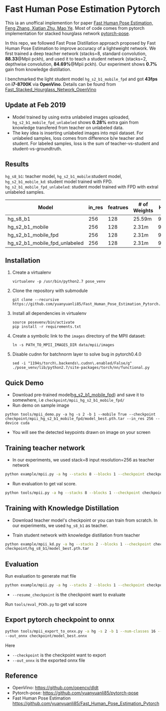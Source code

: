 # Fast Human Pose Estimation Pytorch

This ia an unoffical implemention for paper [Fast Human Pose Estimation, Feng Zhang, Xiatian Zhu, Mao Ye](https://arxiv.org/abs/1811.05419). 
Most of code comes from pytorch implementation for stacked hourglass network [pytorch-pose](https://github.com/bearpaw/pytorch-pose).  

In this repo, we followed Fast Pose Distillation approach proposed by Fast Human Pose Estimation to improve accuracy of a lightweight network. We first trained a deep 
teacher network (stacks=8, standard convolution, **88.33**@Mpii pckh), and used it to teach a student network (stacks=2, depthwise convolution, **84.69%**@Mpii pckh).
Our experiment shows **0.7%** gain from knowledge distillation.  

I benchmarked the light student model `hg_s2_b1_mobile_fpd` and got **43fps** on **i7-8700K** via **OpenVino**. Details can be found from [Fast_Stacked_Hourglass_Network_OpenVino](https://github.com/yuanyuanli85/Fast_Stacked_Hourglass_Network_OpenVino)

## Update at Feb 2019
* Model trained by using extra unlabeled images uploaded, `hg_s2_b1_mobile_fpd_unlabeled`  shows **0.28%** extra gain from knowledge transfered from teacher on unlabeled data. 
* The key idea is inserting unlabeled images into mpii dataset. For unlabeled samples, loss comes from difference b/w teacher and student. For labeled samples, loss is the sum of teacher-vs-student and student-vs-groundtruth.

## Results 
`hg_s8_b1`: teacher model, `hg_s2_b1_mobile`:student model, `hg_s2_b1_mobile_kd`: student model trained with FPD. `hg_s2_b1_mobile_fpd_unlabeled`: student model trained with FPD with extral unlabeled samples.


| Model|in_res |featrues| # of Weights |Head|Shoulder|	Elbow|	Wrist|	Hip	|Knee|	Ankle|	Mean|Link|
| --- |---| ----|----------- | ----| ----| ---| ---| ---| ---| ---| ---|----|
| hg_s8_b1|256|128|25.59m| 96.59| 95.35| 89.38| 84.15| 88.70| 83.98 |79.59| 88.33|[GoogleDrive](https://drive.google.com/open?id=1yzR8UwhklJTMMJEtjK10oyYG1tVRtkqi)
| hg_s2_b1_mobile|256|128|2.31m|95.80|  93.61| 85.50| 79.63| 86.13| 77.82| 73.62|  84.69|[GoogleDrive](https://drive.google.com/open?id=1FxTRhiw6_dS8X1jBBUw_bxHX6RoBJaJO)
| hg_s2_b1_mobile_fpd|256|128|2.31m| 95.67|94.07| 86.31| 79.68| 86.00| 79.67|75.51| 85.41|[GoogleDrive](https://drive.google.com/open?id=1zFoecNCc7alND8ODh8lg3UeRaB6_gY_V)
| hg_s2_b1_mobile_fpd_unlabeled|256|128|2.31m| 95.94|94.11| 87.18| 80.69| 87.03| 79.17|74.82| 85.69|[GoogleDrive](https://drive.google.com/open?id=1mSFD2cn8fMb1YQJPOjfU-RLVnYO1LoAl)



## Installation
1. Create a virtualenv
   ```
   virtualenv -p /usr/bin/python2.7 pose_venv
   ```
2. Clone the repository with submodule
    ```
    git clone --recursive https://github.com/yuanyuanli85/Fast_Human_Pose_Estimation_Pytorch.git
    ```
3. Install all dependencies in virtualenv

    ```
    source posevenv/bin/activate
    pip install -r requirements.txt
    ```
4. Create a symbolic link to the `images` directory of the MPII dataset:
   ```
   ln -s PATH_TO_MPII_IMAGES_DIR data/mpii/images
   ```

5. Disable cudnn for batchnorm layer to solve bug in pytorch0.4.0
    ```
    sed -i "1194s/torch\.backends\.cudnn\.enabled/False/g" ./pose_venv/lib/python2.7/site-packages/torch/nn/functional.py
    ```

## Quick Demo
* Download pre-trained model[hg_s2_b1_mobile_fpd](https://drive.google.com/open?id=1zFoecNCc7alND8ODh8lg3UeRaB6_gY_V)) and save it to somewhere, i.e `checkpoint/mpii_hg_s2_b1_mobile_fpd/`
* Run demo on sample image
```buildoutcfg
python tools/mpii_demo.py -a hg -s 2 -b 1 --mobile True --checkpoint checkpoint/mpii_hg_s2_b1_mobile_fpd/model_best.pth.tar --in_res 256 --device cuda 
```     
* You will see the detected keypoints drawn on image on your screen
    
## Training teacher network 
* In our experiments, we used stack=8 input resolution=256 as teacher network 
```sh
python example/mpii.py -a hg --stacks 8 --blocks 1 --checkpoint checkpoint/hg_s8_b1/ 
```
* Run evaluation to get val score.
```sh
python tools/mpii.py -a hg --stacks 8 --blocks 1 --checkpoint checkpoint/hg_s8_b1/preds_best.mat 
```

## Training with Knowledge Distillation 

* Download teacher model's checkpoint or you can train from scratch. In our experiments, we used `hg_s8_b1` as teacher.  

* Train student network with knowledge distillation from teacher 
```sh
python example/mpii_kd.py -a hg --stacks 2 --blocks 1 --checkpoint checkpoint/hg_s2_b1_mobile/ mobile=True --teacher_stack 8 --teacher_checkpoint 
checkpoint/hg_s8_b1/model_best.pth.tar  
```

## Evaluation

Run evaluation to generate mat file
```sh
python example/mpii.py -a hg --stacks 2 --blocks 1 --checkpoint checkpoint/hg_s2_b1/ --resume checkpoint/hg_s2_b1/model_best.pth.tar -e
```
* `--resume_checkpoint` is the checkpoint want to evaluate

Run `tools/eval_PCKh.py` to get val score 

## Export pytorch checkpoint to onnx 
```sh
python tools/mpii_export_to_onxx.py -a hg -s 2 -b 1 --num-classes 16 --mobile True --in_res 256  --checkpoint checkpoint/model_best.pth.tar 
--out_onnx checkpoint/model_best.onnx 
```
Here 
* `--checkpoint` is the checkpoint want to export 
* `--out_onnx` is the exported onnx file

## Reference 
* OpenVino: https://github.com/opencv/dldt
* Pytorch-pose: https://github.com/yuanyuanli85/pytorch-pose
* Fast Human Pose Estimation https://github.com/yuanyuanli85/Fast_Human_Pose_Estimation_Pytorch


